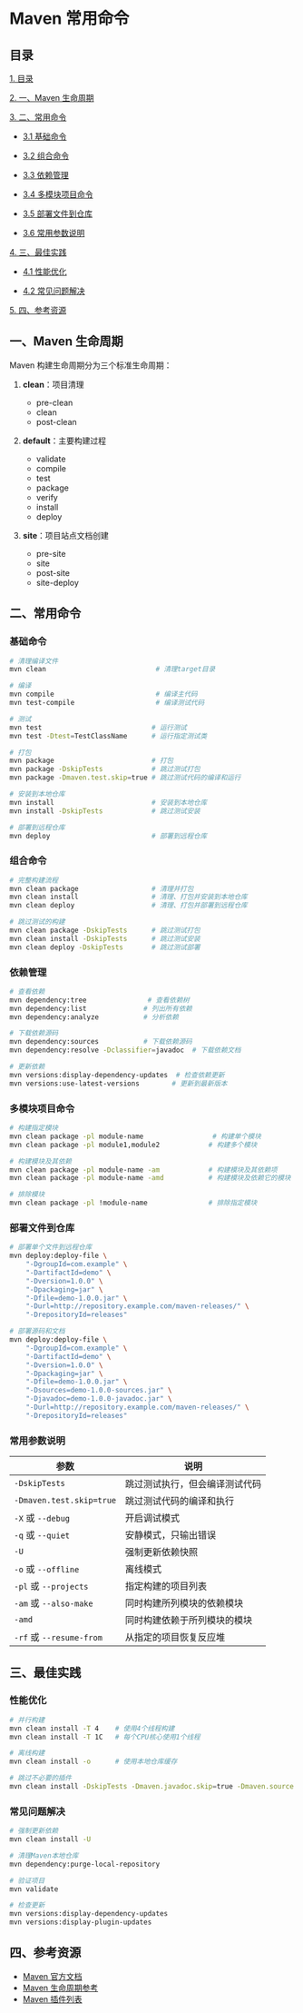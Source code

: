 # Maven 常用命令

## 目录

[1. 目录](#目录)

[2. 一、Maven 生命周期](#一maven-生命周期)

[3. 二、常用命令](#二常用命令)

- [3.1 基础命令](#基础命令)

- [3.2 组合命令](#组合命令)

- [3.3 依赖管理](#依赖管理)

- [3.4 多模块项目命令](#多模块项目命令)

- [3.5 部署文件到仓库](#部署文件到仓库)

- [3.6 常用参数说明](#常用参数说明)

[4. 三、最佳实践](#三最佳实践)

- [4.1 性能优化](#性能优化)

- [4.2 常见问题解决](#常见问题解决)

[5. 四、参考资源](#四参考资源)



## 一、Maven 生命周期

Maven 构建生命周期分为三个标准生命周期：

1. **clean**：项目清理
   - pre-clean
   - clean
   - post-clean

2. **default**：主要构建过程
   - validate
   - compile
   - test
   - package
   - verify
   - install
   - deploy

3. **site**：项目站点文档创建
   - pre-site
   - site
   - post-site
   - site-deploy

## 二、常用命令

### 基础命令

```bash
# 清理编译文件
mvn clean                           # 清理target目录

# 编译
mvn compile                         # 编译主代码
mvn test-compile                    # 编译测试代码

# 测试
mvn test                           # 运行测试
mvn test -Dtest=TestClassName      # 运行指定测试类

# 打包
mvn package                        # 打包
mvn package -DskipTests            # 跳过测试打包
mvn package -Dmaven.test.skip=true # 跳过测试代码的编译和运行

# 安装到本地仓库
mvn install                        # 安装到本地仓库
mvn install -DskipTests            # 跳过测试安装

# 部署到远程仓库
mvn deploy                         # 部署到远程仓库
```

### 组合命令

```bash
# 完整构建流程
mvn clean package                  # 清理并打包
mvn clean install                  # 清理、打包并安装到本地仓库
mvn clean deploy                   # 清理、打包并部署到远程仓库

# 跳过测试的构建
mvn clean package -DskipTests      # 跳过测试打包
mvn clean install -DskipTests      # 跳过测试安装
mvn clean deploy -DskipTests       # 跳过测试部署
```

### 依赖管理

```bash
# 查看依赖
mvn dependency:tree               # 查看依赖树
mvn dependency:list              # 列出所有依赖
mvn dependency:analyze           # 分析依赖

# 下载依赖源码
mvn dependency:sources           # 下载依赖源码
mvn dependency:resolve -Dclassifier=javadoc  # 下载依赖文档

# 更新依赖
mvn versions:display-dependency-updates  # 检查依赖更新
mvn versions:use-latest-versions        # 更新到最新版本
```

### 多模块项目命令

```bash
# 构建指定模块
mvn clean package -pl module-name                 # 构建单个模块
mvn clean package -pl module1,module2            # 构建多个模块

# 构建模块及其依赖
mvn clean package -pl module-name -am            # 构建模块及其依赖项
mvn clean package -pl module-name -amd           # 构建模块及依赖它的模块

# 排除模块
mvn clean package -pl !module-name               # 排除指定模块
```

### 部署文件到仓库

```bash
# 部署单个文件到远程仓库
mvn deploy:deploy-file \
    "-DgroupId=com.example" \
    "-DartifactId=demo" \
    "-Dversion=1.0.0" \
    "-Dpackaging=jar" \
    "-Dfile=demo-1.0.0.jar" \
    "-Durl=http://repository.example.com/maven-releases/" \
    "-DrepositoryId=releases"

# 部署源码和文档
mvn deploy:deploy-file \
    "-DgroupId=com.example" \
    "-DartifactId=demo" \
    "-Dversion=1.0.0" \
    "-Dpackaging=jar" \
    "-Dfile=demo-1.0.0.jar" \
    "-Dsources=demo-1.0.0-sources.jar" \
    "-Djavadoc=demo-1.0.0-javadoc.jar" \
    "-Durl=http://repository.example.com/maven-releases/" \
    "-DrepositoryId=releases"
```

### 常用参数说明

| 参数                      | 说明                                          |
|-------------------------|---------------------------------------------|
| `-DskipTests`           | 跳过测试执行，但会编译测试代码                          |
| `-Dmaven.test.skip=true`| 跳过测试代码的编译和执行                              |
| `-X` 或 `--debug`        | 开启调试模式                                     |
| `-q` 或 `--quiet`        | 安静模式，只输出错误                                |
| `-U`                    | 强制更新依赖快照                                  |
| `-o` 或 `--offline`      | 离线模式                                       |
| `-pl` 或 `--projects`    | 指定构建的项目列表                                 |
| `-am` 或 `--also-make`   | 同时构建所列模块的依赖模块                            |
| `-amd`                  | 同时构建依赖于所列模块的模块                           |
| `-rf` 或 `--resume-from` | 从指定的项目恢复反应堆                              |

## 三、最佳实践

### 性能优化

```bash
# 并行构建
mvn clean install -T 4    # 使用4个线程构建
mvn clean install -T 1C   # 每个CPU核心使用1个线程

# 离线构建
mvn clean install -o      # 使用本地仓库缓存

# 跳过不必要的插件
mvn clean install -DskipTests -Dmaven.javadoc.skip=true -Dmaven.source.skip=true
```

### 常见问题解决

```bash
# 强制更新依赖
mvn clean install -U

# 清理Maven本地仓库
mvn dependency:purge-local-repository

# 验证项目
mvn validate

# 检查更新
mvn versions:display-dependency-updates
mvn versions:display-plugin-updates
```

## 四、参考资源

- [Maven 官方文档](https://maven.apache.org/guides/index.html)
- [Maven 生命周期参考](https://maven.apache.org/guides/introduction/introduction-to-the-lifecycle.html)
- [Maven 插件列表](https://maven.apache.org/plugins/)
